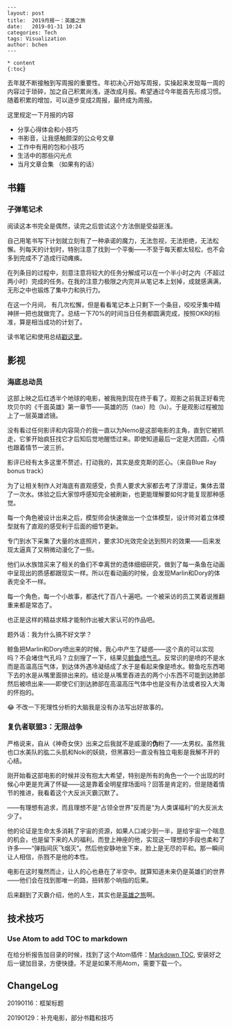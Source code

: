 ```
---
layout: post
title:  2019月报一：英雄之旅
date:   2019-01-31 10:24
categories: Tech
tags: Visualization
author: bchen
---

* content
{:toc}
```

去年就不断接触到写周报的重要性。年初决心开始写周报，实操起来发现每一周的内容过于琐碎，加之自己积累尚浅，遂改成月报。希望通过今年能首先形成习惯。随着积累的增加，可以逐步变成2周报，最终成为周报。

这里规定一下月报的内容

* 分享心得体会和小技巧
* 书影音，让我感触颇深的公众号文章
* 工作中有用的包和小技巧
* 生活中的那些闪光点
* 当月文章合集 （如果有的话）





## 书籍 

### 子弹笔记术

阅读这本书完全是偶然，读完之后尝试这个方法倒是受益匪浅。

自己用笔书写下计划就立刻有了一种承诺的魔力，无法忽视，无法拒绝，无法松懈。列每天的计划时，特别注意了找到一个平衡——不至于每天都太轻松，也不会多到完成不了造成行动瘫痪。

在列条目的过程中，刻意注意将较大的任务分解成可以在一个半小时之内（不超过两小时）完成的任务。在我的注意力极限之内完并从笔记本上划掉，成就感满满，无形之中也锻炼了集中力和执行力。

在这一个月间， 有几次松懈，但是看看笔记本上只剩下一个条目，咬咬牙集中精神拼一把也就做完了。总结一下70%的时间当日任务都圆满完成，按照OKR的标准，算是相当成功的计划了。



读书笔记和使用总结[戳这里](https://bchen4.github.io/2018/12/28/bullet-journal-mehtod/)。







## 影视

### 海底总动员

这部上映之后红透半个地球的电影，被我拖到现在终于看了。观影之前我正好看完坎贝尔的《千面英雄》第一章节——英雄的历（tao）险（lu）。于是观影过程被加上了一层英雄滤镜。

没有看过任何影评和内容简介的我一直以为Nemo是这部电影的主角，直到它被抓走，它爹开始疯狂找它才后知后觉地醒悟过来。即使知道最后一定是大团圆，心情也跟着情节一波三折。

影评已经有太多这里不赘述，打动我的，其实是皮克斯的匠心。（来自Blue Ray bonus track）

为了让相关制作人对海底有直观感受，负责人要求大家都去考了浮潜证，集体去潜了一次水。体验之后大家惊呼感知完全被刷新，也更能理解要如何才能复现那种感觉。

每一个角色被设计出来之后，模型师会快速做出一个立体模型，设计师对着立体模型就有了直观的感受利于后面的细节更新。

专门到水下采集了大量的水底照片，要求3D光效完全达到照片的效果——后来发现太逼真了又稍微动漫化了一些。

他们从水族馆买来了相关的鱼们不幸离世的遗体细细研究，做到了每一条鱼在动画中呈现出的质感都跟现实一样。所以在看动画的时候，会发现Marlin和Dory的体表完全不一样。

每一个角色，每一个小故事，都迭代了百八十遍吧。一个被采访的员工笑着说推翻重来都是常态了。



也正是这样的精益求精才能制作出被大家认可的作品吧。



题外话：我为什么搞不好文学？

鲸鱼把Marlin和Dory喷出来的时候，我心中产生了疑惑——这个真的可以实现吗？不会堵住气孔吗？立刻搜了一下，结果见[鲸鱼喷气孔](https://zh.wikipedia.org/wiki/%E5%99%B4%E6%B0%A3%E5%AD%94_(%E7%94%9F%E7%89%A9%E5%AD%B8))。反常识的是喷的不是水而是高温高压气体，到达体外遇冷凝结成了水于是看起来像是喷水。鲸鱼吃东西喝下去的水是从嘴里面排出来的。结论是从嘴里吞进去的两个小东西不可能到达肺部然后被喷出来——即使它们到达肺部在高温高压气体中也是没有办法或者投入大海的怀抱的。

:joy: 不改一下死理性分析的大脑我是没有办法写出好故事的。





### 复仇者联盟3：无限战争

严格说来，自从《神奇女侠》出来之后我就不是威漫的**伪**粉了——太男权。虽然我也口水美队的肱二头肌和Noki的妖娆，但黑寡妇一直没有独立电影是我解不开的心结。

刚开始看这部电影的时候并没有抱太大希望，特别是所有的角色一个一个出现的时候心中更是充满了怀疑——这是靠着全明星撑场面吗？回答是肯定的，但是随着情节的推进，我看着这个大反派灭霸沉默了。

——有理想有追求，而且理想不是“占领全世界”反而是“为人类谋福利”的大反派太少了。

他的论证是生命太多消耗了宇宙的资源，如果人口减少到一半，是给宇宙一个喘息的机会，也是留下来的人的福利。而登上神座的他，实现这一理想的手段也柔和了许多——“弹指间灰飞烟灭”。然后他安静地坐下来，脸上是无尽的平和。那一瞬间让人相信，杀戮不是他的本性。

电影在这时戛然而止，让人的心也悬在了半空中。就算知道未来仍是英雄们的世界——他们会在找到那唯一的路，扭转那个响指的后果。

后来翻到了灭霸介绍，他的人生，其实也是[英雄之旅](https://movie.douban.com/subject/24773958/)啊。



## 技术技巧

### Use Atom to add TOC to markdown

在给分析报告加目录的时候，找到了这个Atom插件：[Markdown TOC](https://atom.io/packages/markdown-toc), 安装好之后一键加目录，方便快捷。不足是如果不用Atom，需要下载一个。





## ChangeLog

20190116：框架标题

20190129：补充电影，部分书籍和技巧





